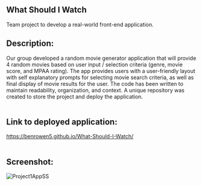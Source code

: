 ## What Should I Watch
Team project to develop a real-world front-end application.

## Description:</br>
Our group developed a random movie generator application that will provide 4 random movies based on user input / selection criteria (genre, movie score, and MPAA rating). The app provides users with a user-friendly layout with self explanatory prompts for selecting movie search criteria, as well as final display of movie results for the user. The code has been written to maintain readability, organization, and context. A unique repository was created to store the project and deploy the application.</br></br>

## Link to deployed application:</br>
https://benrowen5.github.io/What-Should-I-Watch/ </br></br>

## Screenshot:</br>
![Project1AppSS](https://user-images.githubusercontent.com/79202800/136855881-17444510-d411-49ef-892f-9ca20dc2a501.PNG)
